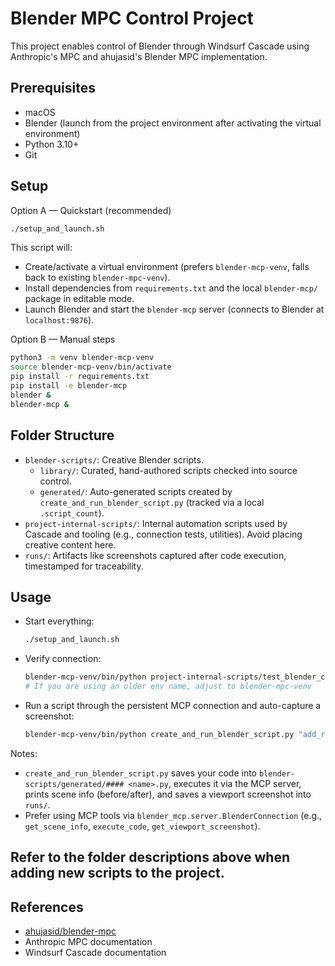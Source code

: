 # Blender MPC Control Project

This project enables control of Blender through Windsurf Cascade using Anthropic's MPC and ahujasid's Blender MPC implementation.

## Prerequisites
- macOS
- Blender (launch from the project environment after activating the virtual environment)
- Python 3.10+
- Git

## Setup

Option A — Quickstart (recommended)

```sh
./setup_and_launch.sh
```

This script will:
- Create/activate a virtual environment (prefers `blender-mcp-venv`, falls back to existing `blender-mpc-venv`).
- Install dependencies from `requirements.txt` and the local `blender-mcp/` package in editable mode.
- Launch Blender and start the `blender-mcp` server (connects to Blender at `localhost:9876`).

Option B — Manual steps

```sh
python3 -m venv blender-mcp-venv
source blender-mcp-venv/bin/activate
pip install -r requirements.txt
pip install -e blender-mcp
blender &
blender-mcp &
```

## Folder Structure

- `blender-scripts/`: Creative Blender scripts.
  - `library/`: Curated, hand-authored scripts checked into source control.
  - `generated/`: Auto-generated scripts created by `create_and_run_blender_script.py` (tracked via a local `.script_count`).
- `project-internal-scripts/`: Internal automation scripts used by Cascade and tooling (e.g., connection tests, utilities). Avoid placing creative content here.
- `runs/`: Artifacts like screenshots captured after code execution, timestamped for traceability.

## Usage
- Start everything:
  ```sh
  ./setup_and_launch.sh
  ```

- Verify connection:
  ```sh
  blender-mcp-venv/bin/python project-internal-scripts/test_blender_connection.py
  # If you are using an older env name, adjust to blender-mpc-venv
  ```

- Run a script through the persistent MCP connection and auto-capture a screenshot:
  ```sh
  blender-mcp-venv/bin/python create_and_run_blender_script.py "add_red_cube" project-internal-scripts/_smoke_add_red_cube.py
  ```

Notes:
- `create_and_run_blender_script.py` saves your code into `blender-scripts/generated/#### <name>.py`, executes it via the MCP server, prints scene info (before/after), and saves a viewport screenshot into `runs/`.
- Prefer using MCP tools via `blender_mcp.server.BlenderConnection` (e.g., `get_scene_info`, `execute_code`, `get_viewport_screenshot`).

Refer to the folder descriptions above when adding new scripts to the project.
---

## References
- [ahujasid/blender-mpc](https://github.com/ahujasid/blender-mpc)
- Anthropic MPC documentation
- Windsurf Cascade documentation
